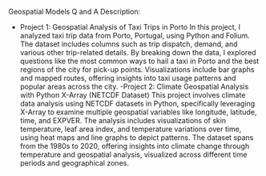 Geospatial Models Q and A
Description: 
  - Project 1: Geospatial Analysis of Taxi Trips in Porto
In this project, I analyzed taxi trip data from Porto, Portugal, using Python and Folium. The dataset includes columns such as trip dispatch,
 demand, and various other trip-related details. By breaking down the data, I explored questions like the
most common ways to hail a taxi in Porto and the best regions of the city for pick-up points. Visualizations include bar graphs and mapped routes,
offering insights into taxi usage patterns and popular areas across the city.
-Project 2: Climate Geospatial Analysis with Python X-Array (NETCDF Dataset)
This project involves climate data analysis using NETCDF datasets in Python, specifically leveraging X-Array to examine multiple
geospatial variables like longitude, latitude, time, and EXPVER. The analysis includes visualizations of skin temperature, leaf area index, and
temperature variations over time, using heat maps and line graphs to depict patterns. The dataset spans from the 1980s to 2020, offering insights
into climate change through temperature and geospatial analysis,
visualized across different time periods and geographical zones.

